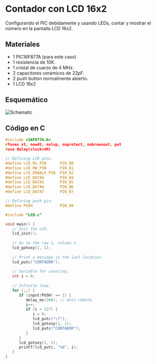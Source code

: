 # Contador con LCD 16x2
Configurando el PIC debidamente y usando LEDs, contar y mostrar el número
en la pantalla LCD 16x2.

## Materiales
- 1 PIC16F877A (para este caso)
- 1 resistencia de 10K.
- 1 cristal de cuarzo de 4 MHz.
- 2 capacitores cerámicos de 22pF.
- 2 push button normalmente abierto.
- 1 LCD 16x2

## Esquemático
![Schamatic](/assets/lcd_count_schematic.png)

## Código en C
```c
#include <16F877A.h>
#fuses xt, nowdt, nolvp, noprotect, nobrownout, put
#use delay(clock=4M)

// Defining LCD pins.
#define LCD_RS_PIN      PIN_B0
#define LCD_RW_PIN      PIN_B1
#define LCD_ENABLE_PIN  PIN_B2
#define LCD_DATA4       PIN_B4
#define LCD_DATA5       PIN_B5
#define LCD_DATA6       PIN_B6
#define LCD_DATA7       PIN_B7

// Defining push pin.
#define PUSH            PIN_D0

#include "LCD.c"

void main() {
   // Init the LCD.
   lcd_init();
   
   // Go to the row 1, column 1.
   lcd_gotoxy(1, 1);
   
   // Print a message in the last location.
   lcd_putc("CONTADOR");
   
   // Variable for counting.
   int i = 0;
   
   // Infinite loop.
   for (;;) {
      if (input(PUSH) == 1) {
         delay_ms(200); // Anti-rebote.
         i++;
         if (i > 127) {
            i = 0;
            lcd_putc("\f");
            lcd_gotoxy(1, 1);
            lcd_putc("CONTADOR");
         }
      }
      lcd_gotoxy(1, 2);
      printf(lcd_putc, "%d", i);
   }
}
```